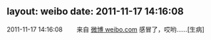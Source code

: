 layout: weibo
date: 2011-11-17 14:16:08
---
2011-11-17 14:16:08  &nbsp;&nbsp;&nbsp;&nbsp;&nbsp;&nbsp; 来自 <a href="http://weibo.com/" rel="nofollow">微博 weibo.com</a>
感冒了，哎哟……[生病] ​​​
